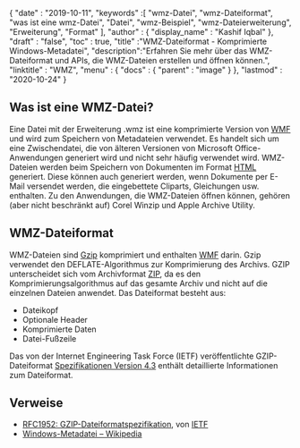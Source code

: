 {
  "date" : "2019-10-11",
  "keywords" :[ "wmz-Datei", "wmz-Dateiformat", "was ist eine wmz-Datei", "Datei", "wmz-Beispiel", "wmz-Dateierweiterung", "Erweiterung", "Format" ],
  "author" : {
    "display_name" : "Kashif Iqbal"
},
  "draft" : "false",
  "toc" : true,
  "title" :"WMZ-Dateiformat - Komprimierte Windows-Metadatei",
  "description":"Erfahren Sie mehr über das WMZ-Dateiformat und APIs, die WMZ-Dateien erstellen und öffnen können.",
  "linktitle" : "WMZ",
  "menu" : {
    "docs" : {
      "parent" : "image"
}
},
  "lastmod" : "2020-10-24"
}

## Was ist eine WMZ-Datei?

Eine Datei mit der Erweiterung .wmz ist eine komprimierte Version von [WMF](/de/image/wmf/) und wird zum Speichern von Metadateien verwendet. Es handelt sich um eine Zwischendatei, die von älteren Versionen von Microsoft Office-Anwendungen generiert wird und nicht sehr häufig verwendet wird. WMZ-Dateien werden beim Speichern von Dokumenten im Format [HTML](/de/web/html/) generiert. Diese können auch generiert werden, wenn Dokumente per E-Mail versendet werden, die eingebettete Cliparts, Gleichungen usw. enthalten. Zu den Anwendungen, die WMZ-Dateien öffnen können, gehören (aber nicht beschränkt auf) Corel Winzip und Apple Archive Utility.

## WMZ-Dateiformat

WMZ-Dateien sind [Gzip](/de/compression/gz/) komprimiert und enthalten [WMF](/de/image/WMF/) darin. Gzip verwendet den DEFLATE-Algorithmus zur Komprimierung des Archivs. GZIP unterscheidet sich vom Archivformat [ZIP](/de/compression/zip/), da es den Komprimierungsalgorithmus auf das gesamte Archiv und nicht auf die einzelnen Dateien anwendet. Das Dateiformat besteht aus:

* Dateikopf
* Optionale Header
* Komprimierte Daten
* Datei-Fußzeile

Das von der Internet Engineering Task Force (IETF) veröffentlichte GZIP-Dateiformat [Spezifikationen Version 4.3](https://datatracker.ietf.org/doc/html/rfc1952) enthält detaillierte Informationen zum Dateiformat.

## Verweise

* [RFC1952: GZIP-Dateiformatspezifikation](https://datatracker.ietf.org/doc/html/rfc1952), von [IETF](https://www.ietf.org)
* [Windows-Metadatei – Wikipedia](https://en.wikipedia.org/wiki/Windows_Metafile)

